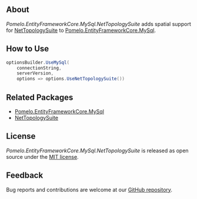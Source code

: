 ﻿## About

_Pomelo.EntityFrameworkCore.MySql.NetTopologySuite_ adds spatial support for [NetTopologySuite](https://github.com/NetTopologySuite/NetTopologySuite) to [Pomelo.EntityFrameworkCore.MySql](https://github.com/PomeloFoundation/Pomelo.EntityFrameworkCore.MySql).

## How to Use

```csharp
optionsBuilder.UseMySql(
    connectionString,
    serverVersion,
    options => options.UseNetTopologySuite())
```

## Related Packages

* [Pomelo.EntityFrameworkCore.MySql](https://www.nuget.org/packages/Pomelo.EntityFrameworkCore.MySql)
* [NetTopologySuite](https://www.nuget.org/packages/NetTopologySuite)

## License

_Pomelo.EntityFrameworkCore.MySql.NetTopologySuite_ is released as open source under the [MIT license](https://github.com/PomeloFoundation/Pomelo.EntityFrameworkCore.MySql/blob/main/LICENSE).

## Feedback

Bug reports and contributions are welcome at our [GitHub repository](https://github.com/PomeloFoundation/Pomelo.EntityFrameworkCore.MySql).